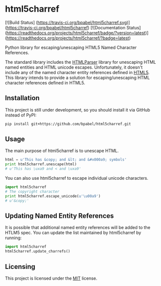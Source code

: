 html5charref
=============

[![Build Status]
(https://travis-ci.org/bpabel/html5charref.svg)]
(https://travis-ci.org/bpabel/html5charref)
[![Documentation Status]
(https://readthedocs.org/projects/html5charref/badge/?version=latest)]
(https://readthedocs.org/projects/html5charref/?badge=latest)



Python library for escaping/unescaping HTML5 Named Character References.

The standard library includes the [HTMLParser] library
for unescaping HTML named entities and HTML unicode escapes.  Unfortunately,
it doesn't include any of the named character entity references defined in
[HTML5].  This library intends to provide a solution for escaping/unescaping HTML
character references defined in HTML5.

[HTMLParser]: https://docs.python.org/2/library/htmlparser.html
[HTML5]: http://dev.w3.org/html5/html-author/charref


Installation
------------

This project is still under development, so you should install it via GitHub
instead of PyPI:

```sh
pip install git+https://github.com/bpabel/html5charref.git
```


Usage
-------

The main purpose of html5charref is to unescape HTML.

```python
html = u'This has &copy; and &lt; and &#x000a9; symbols'
print html5charref.unescape(html)
# u'This has \uxa9 and < and \uxa9' 
```

You can also use html5charref to escape individual unicode characters.

```python
import html5charref
# The copyright character
print html5charref.escape_unicode(u'\u00a9')
# u'&copy;'
```


Updating Named Entity References
--------------------------------

It is possible that additional named entity references will be 
added to the HTLM5 spec.  You can update the list maintained by
html5charref by running:

```python
import html5charref
html5charref.update_charrefs()
```


Licensing
---------

This project is licensed under the [MIT] license.

[MIT]: http://opensource.org/licenses/MIT
